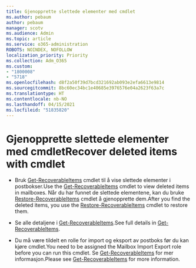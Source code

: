 ```yaml
---
title: Gjenopprette slettede elementer med cmdlet
ms.author: pebaum
author: pebaum
manager: scotv
ms.audience: Admin
ms.topic: article
ms.service: o365-administration
ROBOTS: NOINDEX, NOFOLLOW
localization_priority: Priority
ms.collection: Adm_O365
ms.custom:
- "1800008"
- "5718"
ms.openlocfilehash: d8f2a50f39d7bcd321692ab093e2efa6613e9814
ms.sourcegitcommit: 8bc60ec34bc1e40685e3976576e04a2623f63a7c
ms.translationtype: HT
ms.contentlocale: nb-NO
ms.lasthandoff: 04/15/2021
ms.locfileid: "51835820"
---
```

# <a name="recover-deleted-items-with-cmdlet"></a><span data-ttu-id="24909-102">Gjenopprette slettede elementer med cmdlet</span><span class="sxs-lookup"><span data-stu-id="24909-102">Recover deleted items with cmdlet</span></span>

- <span data-ttu-id="24909-103">Bruk [Get-RecoverableItems](https://docs.microsoft.com/powershell/module/exchange/get-recoverableitems?view=exchange-ps) cmdlet til å vise slettede elementer i postbokser.</span><span class="sxs-lookup"><span data-stu-id="24909-103">Use the [Get-RecoverableItems](https://docs.microsoft.com/powershell/module/exchange/get-recoverableitems?view=exchange-ps) cmdlet to view deleted items in mailboxes.</span></span> <span data-ttu-id="24909-104">Når du har funnet de slettede elementene, kan du bruke [Restore-RecoverableItems](https://docs.microsoft.com/powershell/module/exchange/Restore-RecoverableItems?view=exchange-ps) cmdlet å gjenopprette dem.</span><span class="sxs-lookup"><span data-stu-id="24909-104">After you find the deleted items, you use the [Restore-RecoverableItems](https://docs.microsoft.com/powershell/module/exchange/Restore-RecoverableItems?view=exchange-ps) cmdlet to restore them.</span></span>

- <span data-ttu-id="24909-105">Se alle detaljene i [Get-RecoverableItems](https://docs.microsoft.com/powershell/module/exchange/get-recoverableitems?view=exchange-ps).</span><span class="sxs-lookup"><span data-stu-id="24909-105">See full details in [Get-RecoverableItems](https://docs.microsoft.com/powershell/module/exchange/get-recoverableitems?view=exchange-ps).</span></span>

- <span data-ttu-id="24909-106">Du må være tildelt en rolle for import og eksport av postboks før du kan kjøre cmdlet.</span><span class="sxs-lookup"><span data-stu-id="24909-106">You need to be assigned the Mailbox Import Export role before you can run this cmdlet.</span></span> <span data-ttu-id="24909-107">Se [Get-RecoverableItems](https://docs.microsoft.com/powershell/module/exchange/get-recoverableitems?view=exchange-ps) for mer informasjon.</span><span class="sxs-lookup"><span data-stu-id="24909-107">Please see [Get-RecoverableItems](https://docs.microsoft.com/powershell/module/exchange/get-recoverableitems?view=exchange-ps) for more information.</span></span>
